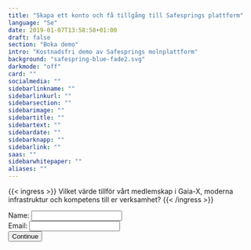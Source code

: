 ```yaml
---
title: "Skapa ett konto och få tillgång till Safesprings plattform"
language: "Se"
date: 2019-01-07T13:58:58+01:00
draft: false
section: "Boka demo"
intro: "Kostnadsfri demo av Safesprings molnplattform"
background: "safespring-blue-fade2.svg"
darkmode: "off"
card: ""
socialmedia: ""
sidebarlinkname: ""
sidebarlinkurl: ""
sidebarsection: ""
sidebarimage: ""
sidebartitle: ""
sidebartext: ""
sidebardate: ""
sidebarknapp: ""
sidebarlink: ""
saas: ""
sidebarwhitepaper: ""
aliases: ""
---
```


{{< ingress >}}
Vilket värde tillför vårt medlemskap i Gaia-X, moderna infrastruktur och kompetens till er verksamhet?
{{< /ingress >}}

<form id="myForm">
  <div id="step1">
    <label>Name: <input type="text" name="name" required></label><br>
    <label>Email: <input type="email" name="email" required></label><br>
    <button type="button" onclick="showStep2()">Continue</button>
  </div>
  <div id="step2" style="display: none;">
    <label>Phone: <input type="tel" name="phone" required></label><br>
    <label>Address: <input type="text" name="address" required></label><br>
    <button type="button" onclick="showStep3()">Continue</button>
  </div>
  <div id="step3" style="display: none;">
    <label>City: <input type="text" name="city" required></label><br>
    <label>State: <input type="text" name="state" required></label><br>
    <label>Zip: <input type="text" name="zip" required></label><br>
    <button type="button" onclick="showSummary()">Continue</button>
  </div>
  <div id="summary" style="display: none;">
    <p>Please review your information:</p>
    <p>Name: <span id="summaryName"></span></p>
    <p>Email: <span id="summaryEmail"></span></p>
    <p>Phone: <span id="summaryPhone"></span></p>
    <p>Address: <span id="summaryAddress"></span></p>
    <p>City: <span id="summaryCity"></span></p>
    <p>State: <span id="summaryState"></span></p>
    <p>Zip: <span id="summaryZip"></span></p>
    <button type="button" onclick="editStep1()">Edit</button>
    <button type="submit">Submit</button>
  </div>
</form>

<script>
function showStep2() {
  // Validate step 1
  var name = document.forms["myForm"]["name"].value;
  var email = document.forms["myForm"]["email"].value;
  if (name == "" || email == "") {
    alert("Please fill out all fields in step 1 before continuing");
    return;
  }

  // Hide step 1 and show step 2
  document.getElementById("step1").style.display = "none";
  document.getElementById("step2").style.display = "block";
}

function showStep3() {
  // Validate step 2
  var phone = document.forms["myForm"]["phone"].value;
  var address = document.forms["myForm"]["address"].value;
  if (phone == "" || address == "") {
    alert("Please fill out all fields in step 2 before continuing");
    return;
  }

  // Hide step 2 and show step 3
  document.getElementById("step2").style.display = "none";
  document.getElementById("step3").style.display = "block";
}

function showSummary() {
  // Validate step 3
  var city = document.forms["myForm"]["city"].value;
  var state = document.forms["myForm"]["state"].value;
  var zip = document.forms["myForm"]["zip"].value;
  if (city == "" || state == "" || zip == "") {
    alert("Please fill out all fields in step 3 before continuing");
    return;
  }

  // Populate summary
  document.getElementById("summaryName").innerHTML = document.forms["myForm"]["name"].value;
  document.getElementById("summaryEmail").innerHTML = document.forms["myForm"]["email"].value;
  document.getElementById("summaryPhone").innerHTML = document.forms["myForm"]["phone"].value;
  document.getElementById("summaryAddress").innerHTML = document.forms["myForm"]["address"].value;
  document.getElementById("summaryCity").innerHTML = document.forms["myForm"]["city"].value;
  document.getElementById("summaryState").innerHTML = document.forms["myForm"]["state"].value;
  document.getElementById("summaryZip").innerHTML = document.forms["myForm"]["zip"].value;

  // Hide step 3 and show summary
  document.getElementById("step3").style.display = "none";
  document.getElementById("summary").style.display = "block";
}

function editStep1() {
  // Populate step 1 with data from summary
  document.forms["myForm"]["name"].value = document.getElementById("summaryName").innerHTML;
  document.forms["myForm"]["email"].value = document.getElementById("summaryEmail").innerHTML;

  // Hide summary and show step 1
  document.getElementById("summary").style.display = "none";
  document.getElementById("step1").style.display = "block";
}
</script>
